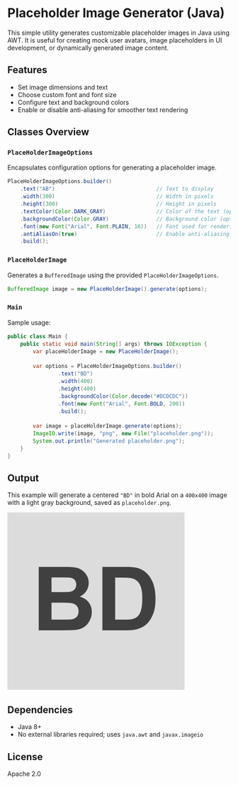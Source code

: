 # Placeholder Image Generator (Java)

This simple utility generates customizable placeholder images in Java using AWT. It is useful for creating mock user avatars, image placeholders in UI development, or dynamically generated image content.

## Features

* Set image dimensions and text
* Choose custom font and font size
* Configure text and background colors
* Enable or disable anti-aliasing for smoother text rendering

## Classes Overview

### `PlaceHolderImageOptions`

Encapsulates configuration options for generating a placeholder image.

```java
PlaceHolderImageOptions.builder()
    .text("AB")                                // Text to display
    .width(300)                                // Width in pixels
    .height(300)                               // Height in pixels
    .textColor(Color.DARK_GRAY)                // Color of the text (optional, default: DARK_GRAY)
    .backgroundColor(Color.GRAY)               // Background color (optional, default: GRAY)
    .font(new Font("Arial", Font.PLAIN, 16))   // Font used for rendering (optional)
    .antiAliasOn(true)                         // Enable anti-aliasing (optional, default: true)
    .build();
```

### `PlaceHolderImage`

Generates a `BufferedImage` using the provided `PlaceHolderImageOptions`.

```java
BufferedImage image = new PlaceHolderImage().generate(options);
```

### `Main`

Sample usage:

```java
public class Main {
    public static void main(String[] args) throws IOException {
        var placeHolderImage = new PlaceHolderImage();

        var options = PlaceHolderImageOptions.builder()
                .text("BD")
                .width(400)
                .height(400)
                .backgroundColor(Color.decode("#DCDCDC"))
                .font(new Font("Arial", Font.BOLD, 200))
                .build();

        var image = placeHolderImage.generate(options);
        ImageIO.write(image, "png", new File("placeholder.png"));
        System.out.println("Generated placeholder.png");
    }
}
```

## Output

This example will generate a centered `"BD"` in bold Arial on a `400x400` image with a light gray background, saved as `placeholder.png`.

![Example placeholder image](./placeholder.png)

## Dependencies

* Java 8+
* No external libraries required; uses `java.awt` and `javax.imageio`

## License

Apache 2.0
